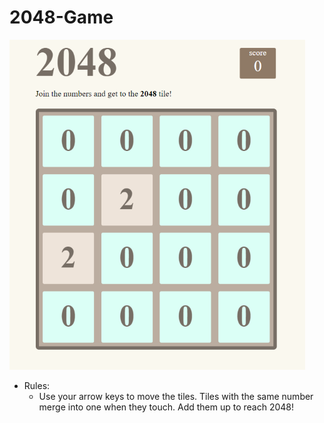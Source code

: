 # 2048-Game
![Screenshot_2048](Screenshot_2048.png)
* Rules:
    * Use your arrow keys to move the tiles. Tiles with the same number merge into one when they touch. Add them up to reach 2048!